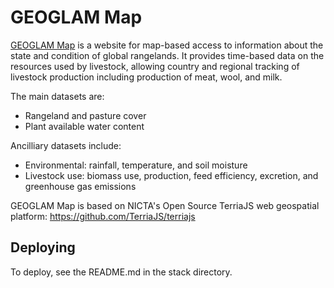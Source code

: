 
GEOGLAM Map
============

[GEOGLAM Map](http://map.geo-rapp.org/) is a website for map-based access to information about the state and condition of global rangelands. It provides time-based data on the resources used by livestock, allowing country and regional tracking of livestock production including production of meat, wool, and milk.

The main datasets are:
* Rangeland and pasture cover
* Plant available water content

Ancilliary datasets include:
* Environmental: rainfall, temperature, and soil moisture
* Livestock use: biomass use, production, feed efficiency, excretion, and greenhouse gas emissions

GEOGLAM Map is based on NICTA's Open Source TerriaJS web geospatial platform: https://github.com/TerriaJS/terriajs

Deploying
---------

To deploy, see the README.md in the stack directory.

